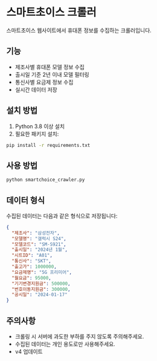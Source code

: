 # 스마트초이스 크롤러

스마트초이스 웹사이트에서 휴대폰 정보를 수집하는 크롤러입니다.

## 기능

- 제조사별 휴대폰 모델 정보 수집
- 출시일 기준 2년 이내 모델 필터링
- 통신사별 요금제 정보 수집
- 실시간 데이터 저장

## 설치 방법

1. Python 3.8 이상 설치
2. 필요한 패키지 설치:
```bash
pip install -r requirements.txt
```

## 사용 방법

```bash
python smartchoice_crawler.py
```

## 데이터 형식

수집된 데이터는 다음과 같은 형식으로 저장됩니다:
```json
{
  "제조사": "삼성전자",
  "모델명": "갤럭시 S24",
  "모델코드": "SM-S921",
  "출시일": "2024년 1월",
  "시트ID": "A01",
  "통신사": "SKT",
  "출고가": 1000000,
  "요금제명": "5G 프리미어",
  "월요금": 95000,
  "기기변경지원금": 500000,
  "번호이동지원금": 300000,
  "공시일": "2024-01-17"
}
```

## 주의사항

- 크롤링 시 서버에 과도한 부하를 주지 않도록 주의해주세요.
- 수집된 데이터는 개인 용도로만 사용해주세요.
- v4 업데이트